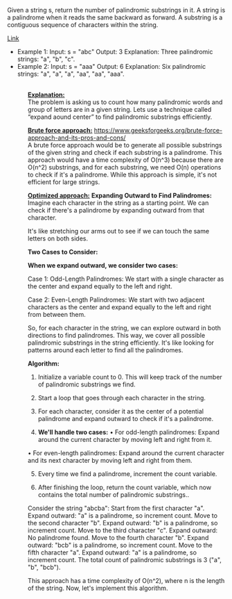 
Given a string s, return the number of palindromic substrings in it. A string is a palindrome when it reads the same backward as forward. A substring is a contiguous sequence of characters within the string. </p>
<a href="https://leetcode.com/problems/palindromic-substrings/description/?envType=list&envId=55afh7m7">Link</a>
<ul>
<li>Example 1: Input: s = "abc" Output: 3 Explanation: Three palindromic strings: "a", "b", "c". </li>
<li>Example 2: Input: s = "aaa" Output: 6 Explanation: Six palindromic strings: "a", "a", "a", "aa", "aa", "aaa".</li>
<ul><br/><b><u>Explanation:</u></b><br/>
 The problem is asking us to count how many palindromic words and group of letters are in a given string. Lets use a technique called “expand aound center” to find palindromic substrings efficiently.

  
<b><u>Brute force approach:</u></b> 
<a href="https://www.geeksforgeeks.org/brute-force-approach-and-its-pros-and-cons/">https://www.geeksforgeeks.org/brute-force-approach-and-its-pros-and-cons/</a><br/>
A brute force approach would be to generate all possible substrings of the given string and check if each substring is a palindrome. This approach would have a time complexity of O(n^3) because there are O(n^2) substrings, and for each substring, we need O(n) operations to check if it's a palindrome. While this approach is simple, it's not efficient for large strings.<br/>

<b><u>Optimized approach:</u></b>
<b>
Expanding Outward to Find Palindromes:</b><br/>
Imagine each character in the string as a starting point.
We can check if there's a palindrome by expanding outward from that character.<br/>


It's like stretching our arms out to see if we can touch the same letters on both sides.


**Two Cases to Consider:**


**When we expand outward, we consider two cases:**


Case 1: Odd-Length Palindromes: We start with a single character as the center and expand equally to the left and right.


Case 2: Even-Length Palindromes: We start with two adjacent characters as the center and expand equally to the left and right from between them.


So, for each character in the string, we can explore outward in both directions to find palindromes. This way, we cover all possible palindromic substrings in the string efficiently. It's like looking for patterns around each letter to find all the palindromes.


**Algorithm:**

1.	Initialize a variable count to 0. This will keep track of the number of palindromic substrings we find.


2.	Start a loop that goes through each character in the string.


3.	For each character, consider it as the center of a potential palindrome and expand outward to check if it's a palindrome.


4.	**We'll handle two cases:**
•	For odd-length palindromes: Expand around the current character by moving left and right from it.


•	For even-length palindromes: Expand around the current character and its next character by moving left and right from them.


5.	Every time we find a palindrome, increment the count variable.


6.	After finishing the loop, return the count variable, which now contains the total number of palindromic substrings..


Consider the string "abcba":
Start from the first character "a".
Expand outward: "a" is a palindrome, so increment count.
Move to the second character "b".
Expand outward: "b" is a palindrome, so increment count.
Move to the third character "c".
Expand outward: No palindrome found.
Move to the fourth character "b".
Expand outward: "bcb" is a palindrome, so increment count.
Move to the fifth character "a".
Expand outward: "a" is a palindrome, so increment count.
The total count of palindromic substrings is 3 ("a", "b", "bcb").


This approach has a time complexity of O(n^2), where n is the length of the string. Now, let's implement this algorithm.
</p>

 
